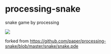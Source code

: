 # processing-snake
snake game by processing

![](./images/game.jpg)

forked from https://github.com/paper/processing-snake/blob/master/snake/snake.pde
